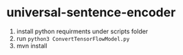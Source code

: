# universal-sentence-encoder

1) install python requirments under scripts folder
2) run `python3 ConvertTensorFlowModel.py`
3) mvn install
